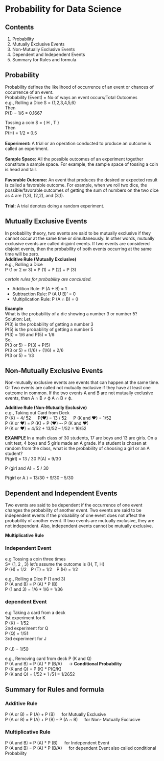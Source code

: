 # Probability for Data Science 
## Contents
1.	Probability
2.	Mutually Exclusive Events
3.	Non-Mutually Exclusive Events
4.	Dependent and Independent Events
5.	Summary for Rules and formula


## Probability
Probability defines the likelihood of occurrence of an event or chances of occurrence of an event. <br>
Probability (Event) = No of ways an event occurs/Total Outcomes <br>
e.g., Rolling a Dice
S = {1,2,3,4,5,6} <br>
Then <br>
P(1) = 1/6 = 0.1667 <br>

Tossing a coin
S = { H , T } <br>
Then <br>
P(H) = 1/2 = 0.5 <br>
<br>**Experiment:** A trial or an operation conducted to produce an outcome is called an experiment. <br>
<br>**Sample Space:** All the possible outcomes of an experiment together constitute a sample space. For example, the sample space of tossing a coin is head and tail. <br>
<br>**Favorable Outcome:** An event that produces the desired or expected result is called a favorable outcome. For example, when we roll two dice, the possible/favorable outcomes of getting the sum of numbers on the two dice as 4 are (1,3), (2,2), and (3,1). <br>
<br>**Trial:** A trial denotes doing a random experiment. <br >

## Mutually Exclusive Events
In probability theory, two events are said to be mutually exclusive if they cannot occur at the same time or simultaneously. In other words, mutually exclusive events are called disjoint events. If two events are considered disjoint events, then the probability of both events occurring at the same time will be zero. <br>
**Additive Rule (Mutually Exclusive)** <br>
e.g., Rolling a Dice <br>
P (1 or 2 or 3) = P (1) + P (2) + P (3) <br>

 *certain rules for probability are concluded.* <br>
- Addition Rule: P (A + B) = 1 
-	Subtraction Rule: P (A U B)’ = 0
-	Multiplication Rule: P (A ∩ B) = 0

**Example** <br>
What is the probability of a die showing a number 3 or number 5? <br>
Solution: Let,<br>
P(3) is the probability of getting a number 3 <br>
P(5) is the probability of getting a number 5 <br>
P(3) = 1/6 and P(5) = 1/6 <br>
So, <br>
P(3 or 5) = P(3) + P(5) <br>
P(3 or 5) = (1/6) + (1/6) = 2/6 <br>
P(3 or 5) = 1/3 <br>




## Non-Mutually Exclusive Events <br>
Non-mutually exclusive events are events that can happen at the same time. Or Two events are called not mutually exclusive if they have at least one outcome in common. If the two events A and B are not mutually exclusive events, then A ∩ B ≠ ϕ A ∩ B ≠ ϕ.  <br>

**Additive Rule (Non-Mutually Exclusive)**<br>
e.g., Taking out Card from Deck <br>
P (K) = 4/ 52   &emsp;       P(♥)  = 13 / 52    &emsp;         P (K and ♥) = 1/52 <br>
P (K or ♥) = P (K) + P (♥) -- P (K and ♥) <br>
P (K or ♥) = 4/52 + 13/52 – 1/52  = 16/52 <br>



**EXAMPLE** 
In a math class of 30 students, 17 are boys and 13 are girls. On a unit test, 4 boys and 5 girls made an A grade. If a student is chosen at random from the class, what is the probability of choosing a girl or an A student? <br>
P(girl) = 13 / 30		P(A) = 9/30 <br>

P (girl and A) = 5 / 30  <br>

P(girl or A ) = 13/30 + 9/30 – 5/30 <br>

## Dependent and Independent Events
Two events are said to be dependent if the occurrence of one event changes the probability of another event. Two events are said to be independent events if the probability of one event does not affect the probability of another event. If two events are mutually exclusive, they are not independent. Also, independent events cannot be mutually exclusive. <br>

**Multiplicative Rule**
 
### Independent Event 
e.g Tossing a coin three times <br>
S= {1, 2 , 3}  let’s assume the outcome is {H, T, H} <br>
P (H) = 1/2	 &ensp; P (T) = 1/2  &ensp;	P (H) =  1/2 <br>

e.g., Rolling a Dice P (1 and 3) <br>
P (A and B) = P (A) * P (B) <br>
P (1 and 3) = 1/6 * 1/6 = 1/36 <br>


### dependent Event 
e.g Taking a card from a deck <br>
1st experiment for K <br>
P (K) = 1/52 <br>
2nd experiment for Q <br>
P (Q) = 1/51 <br>
3rd experiment for J <br>	
P (J) = 1/50 <br>

e.g., Removing card from deck P (K and Q) <br>
P (A and B) = P (A) * P (B/A)      &emsp;      -> **Conditional Probability** <br>
P (K and Q) = P (K)  * P(Q/K) <br>
P (K and Q) =  1/52  * 1 /51 = 1/2652 <br>



## Summary for Rules and formula
### Additive Rule
P (A or B) = P (A) + P (B)   &emsp;     for Mutually Exclusive <br> 
P (A or B) = P (A) + P (B) – P (A ∩ B)   &emsp; for Non- Mutually Exclusive <br> 

### Multiplicative Rule 
P (A and B) = P (A) * P (B) &emsp; for Independent Event <br>
P (A and B) = P (A) * P (B/A) &emsp; for dependent Event also called conditional Probability <br>
